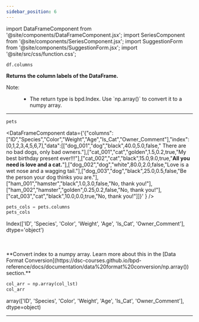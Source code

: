 ```yaml
---
sidebar_position: 6
---
```


import DataFrameComponent from '@site/components/DataFrameComponent.jsx';
import SeriesComponent from '@site/components/SeriesComponent.jsx';
import SuggestionForm from '@site/components/SuggestionForm.jsx';
import '@site/src/css/function.css';

<code>df.columns</code>

<div className='base'>
    <!-- Description -->
    <p><strong>Returns the column labels of the DataFrame.</strong></p>
    <dl>
        <!-- Note -->
        <dt className='term'>Note:</dt>
        <dd>
            <ul>
                <li>The return type is bpd.Index. Use `np.array()` to convert it to a numpy array.</li>
            </ul>
        </dd>
    </dl>
</div>

---

```python
pets
```

<DataFrameComponent data={'{"columns":["ID","Species","Color","Weight","Age","Is_Cat","Owner_Comment"],"index":[0,1,2,3,4,5,6,7],"data":[["dog_001","dog","black",40.0,5.0,false,"      There are no bad dogs, only bad owners."],["cat_001","cat","golden",1.5,0.2,true,"My best birthday present ever!!!"],["cat_002","cat","black",15.0,9.0,true,"****All you need is love and a cat.****"],["dog_002","dog","white",80.0,2.0,false,"Love is a wet nose and a wagging tail."],["dog_003","dog","black",25.0,0.5,false,"Be the person your dog thinks you are."],["ham_001","hamster","black",1.0,3.0,false,"No, thank you!"],["ham_002","hamster","golden",0.25,0.2,false,"No, thank you!"],["cat_003","cat","black",10.0,0.0,true,"No, thank you!"]]}'
} />

```python
pets_cols = pets.columns
pets_cols
```
Index(['ID', 'Species', 'Color', 'Weight', 'Age', 'Is_Cat', 'Owner_Comment'], dtype='object')

<p><br></br> **Convert index to a numpy array. Learn more about this in the [Data Format Conversion](https://dsc-courses.github.io/bpd-reference/docs/documentation/data%20format%20conversion/np.array()) section.** </p>

```python
col_arr = np.array(col_lst)
col_arr
```
array(['ID', 'Species', 'Color', 'Weight', 'Age', 'Is_Cat',
       'Owner_Comment'], dtype=object)

---
<SuggestionForm/>
